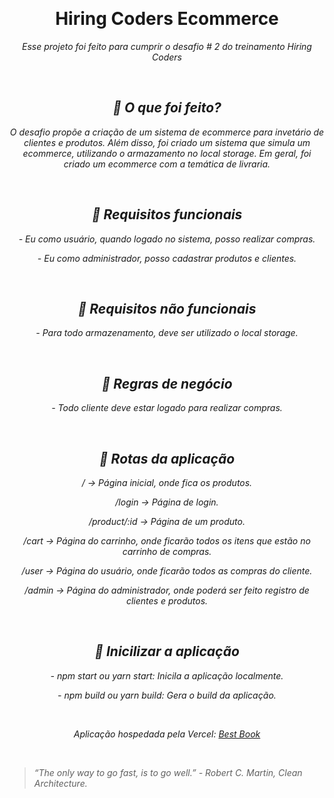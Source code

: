 &nbsp;

<h1 align="center" > Hiring Coders Ecommerce</h1>
<p align="center" > <i> Esse projeto foi feito para cumprir o desafio # 2 do treinamento Hiring Coders<i></p>

&nbsp;

<h2 align="center">🚀 O que foi feito?</h2>
<div align="center" >
<p> O desafio propõe a criação  de um sistema de ecommerce para invetário de clientes e produtos. Além disso, foi criado um sistema que simula um ecommerce, utilizando o armazamento no local storage. Em geral, foi criado um ecommerce com a temática de livraria.</p>
</div>

&nbsp;

<div align="center">
<h2>🚀 Requisitos funcionais</h2>
<p >
- Eu como usuário, quando logado no sistema, posso realizar compras.
</p>
<p >
- Eu como administrador, posso cadastrar produtos e clientes.
</p>
</div>

&nbsp;

<div align="center">
<h2>🚀 Requisitos não funcionais</h2>
<p >
- Para todo armazenamento, deve ser utilizado o local storage.
</p>
</div>

&nbsp;

<div align="center">
<h2>🚀 Regras de negócio</h2>
<p >
- Todo cliente deve estar logado para realizar compras.
</p>
</div>

&nbsp;

<div align="center">
<h2>🚀 Rotas da aplicação</h2>
<p >
/ -> Página inicial, onde fica os produtos.
</p>
<p >
/login -> Página de login.
</p>
<p >
/product/:id -> Página de um produto.
</p>
<p >
/cart -> Página do carrinho, onde ficarão todos os itens que estão no carrinho de compras.
</p>
<p >
/user -> Página do usuário, onde ficarão todos as compras do cliente.
</p>
<p >
/admin -> Página do administrador, onde poderá ser feito registro de clientes e produtos.
</p>
</div>

&nbsp;

<div align="center">
<h2>🚀 Inicilizar a aplicação</h2>
<p align="center">
- npm start ou yarn start: Inicila a aplicação localmente.
</p>
<p align="center">
- npm build ou yarn build: Gera o build da aplicação.
</p>
</div>

&nbsp;

<div align="center">
Aplicação hospedada pela Vercel: <a href="https://ecommerce-hiring-coders.vercel.app/" target="_new" >Best Book</a>
</div>

&nbsp;

<blockquote>
“The only way to go fast, is to go well.” - Robert C. Martin, Clean Architecture.
</blockquote>
</div>
